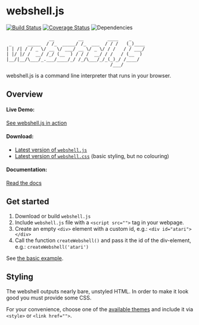 # webshell.js

[![Build Status](https://api.travis-ci.org/jotaen/webshell.js.svg)](https://travis-ci.org/jotaen/webshell.js)
[![Coverage Status](https://coveralls.io/repos/github/jotaen/webshell.js/badge.svg?branch=master)](https://coveralls.io/github/jotaen/webshell.js?branch=master)
![Dependencies](https://david-dm.org/jotaen/webshell.js.svg)

```
                __         __         ____    _     
 _      _____  / /_  _____/ /_  ___  / / /   (_)____
| | /| / / _ \/ __ \/ ___/ __ \/ _ \/ / /   / / ___/
| |/ |/ /  __/ /_/ (__  ) / / /  __/ / /   / (__  )
|__/|__/\___/_.___/____/_/ /_/\___/_/_(_)_/ /____/  
                                       /___/        
```

webshell.js is a command line interpreter that runs in your browser.

## Overview

#### Live Demo:
[See webshell.js in action](http://static.jotaen.net/webshell.js/examples/basic.html)

#### Download:
- [Latest version of `webshell.js`](http://static.jotaen.net/webshell.js/dist/webshell.js)
- [Latest version of `webshell.css`](http://static.jotaen.net/webshell.js/dist/webshell.css) (basic styling, but no colouring)

#### Documentation:
[Read the docs](docs/index.md)

## Get started

1. Download or build `webshell.js`
2. Include `webshell.js` file with a `<script src="">` tag in your webpage.
3. Create an empty `<div>` element with a custom id, e.g.: `<div id="atari"></div>`
4. Call the function `createWebshell()` and pass it the id of the div-element, e.g.: `createWebshell('atari')`

See [the basic example](examples/basic.html).

## Styling

The webshell outputs nearly bare, unstyled HTML. In order to make it look good you must provide some CSS.

For your convenience, choose one of the [available themes](themes/) and include it via `<style>` or `<link href="">`.
